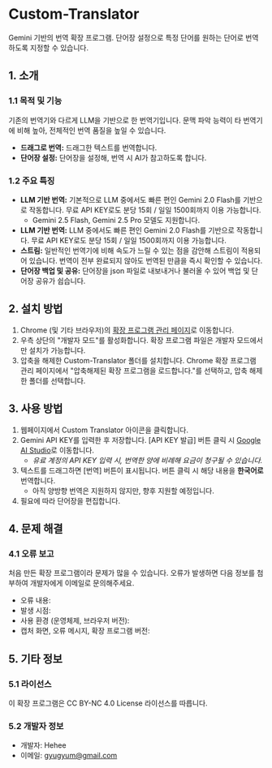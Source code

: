 # Custom-Translator
Gemini 기반의 번역 확장 프로그램. 단어장 설정으로 특정 단어를 원하는 단어로 번역하도록 지정할 수 있습니다.

## 1. 소개

### 1.1 목적 및 기능

기존의 번역기와 다르게 LLM을 기반으로 한 번역기입니다. 문맥 파악 능력이 타 번역기에 비해 높아, 전체적인 번역 품질을 높일 수 있습니다.

* **드래그로 번역:** 드래그한 텍스트를 번역합니다.
* **단어장 설정:** 단어장을 설정해, 번역 시 AI가 참고하도록 합니다.

### 1.2 주요 특징

* **LLM 기반 번역:** 기본적으로 LLM 중에서도 빠른 편인 Gemini 2.0 Flash를 기반으로 작동합니다. 무료 API KEY로도 분당 15회 / 일일 1500회까지 이용 가능합니다.
    * Gemini 2.5 Flash, Gemini 2.5 Pro 모델도 지원합니다.
* **LLM 기반 번역:** LLM 중에서도 빠른 편인 Gemini 2.0 Flash를 기반으로 작동합니다. 무료 API KEY로도 분당 15회 / 일일 1500회까지 이용 가능합니다.
* **스트림:** 일반적인 번역기에 비해 속도가 느릴 수 있는 점을 감안해 스트림이 적용되어 있습니다. 번역이 전부 완료되지 않아도 번역된 만큼을 즉시 확인할 수 있습니다.
* **단어장 백업 및 공유:** 단어장을 json 파일로 내보내거나 불러올 수 있어 백업 및 단어장 공유가 쉽습니다.

## 2. 설치 방법

1.  Chrome (및 기타 브라우저)의 [확장 프로그램 관리 페이지](chrome://extensions)로 이동합니다.
2.  우측 상단의 "개발자 모드"를 활성화합니다. 확장 프로그램 파일은 개발자 모드에서만 설치가 가능합니다.
3.  압축을 해제한 Custom-Translator 폴더를 설치합니다. Chrome 확장 프로그램 관리 페이지에서 "압축해제된 확장 프로그램을 로드합니다."를 선택하고, 압축 해제한 폴더를 선택합니다.

## 3. 사용 방법

1.  웹페이지에서 Custom Translator 아이콘을 클릭합니다.
2.  Gemini API KEY를 입력한 후 저장합니다. [API KEY 발급] 버튼 클릭 시 [Google AI Studio](https://aistudio.google.com/app/apikey)로 이동합니다.
    *   *유료 계정의 API KEY 입력 시, 번역한 양에 비례해 요금이 청구될 수 있습니다.*
3.  텍스트를 드래그하면 [번역] 버튼이 표시됩니다. 버튼 클릭 시 해당 내용을 **한국어로** 번역합니다.
    *   아직 양방향 번역은 지원하지 않지만, 향후 지원할 예정입니다.
4.  필요에 따라 단어장을 편집합니다.

## 4. 문제 해결

### 4.1 오류 보고

처음 만든 확장 프로그램이라 문제가 많을 수 있습니다. 오류가 발생하면 다음 정보를 첨부하여 개발자에게 이메일로 문의해주세요.

*   오류 내용:
*   발생 시점:
*   사용 환경 (운영체제, 브라우저 버전):
*   캡처 화면, 오류 메시지, 확장 프로그램 버전:

## 5. 기타 정보

### 5.1 라이선스

이 확장 프로그램은 CC BY-NC 4.0 License 라이선스를 따릅니다.

### 5.2 개발자 정보

* 개발자: Hehee
* 이메일: gyugyum@gmail.com